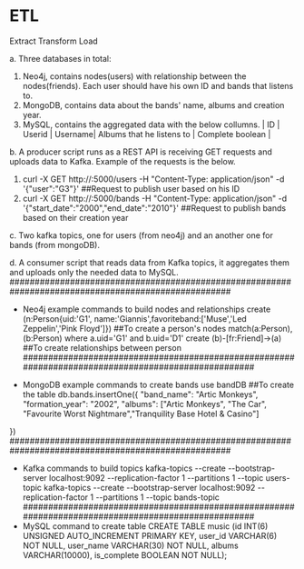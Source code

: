 # ETL
Extract Transform Load 

a. Three databases in total:
  1. Neo4j, contains nodes(users) with relationship between the nodes(friends). Each user should have his own ID and bands that listens to.
  2. MongoDB, contains data about the bands' name, albums and creation year.
  3. MySQL, contains the aggregated data with the below collumns.
  | ID | Userid | Username| Albums that he listens to | Complete boolean |

b. A producer script runs as a REST API is receiving GET requests and uploads data to Kafka. Example of the requests is the below.
  1. curl -X GET http://<server-ip>:5000/users -H "Content-Type: application/json" -d '{"user":"G3"}' ##Request to publish user based on his ID
  2. curl -X GET http://<server-ip>:5000/bands -H "Content-Type: application/json" -d '{"start_date":"2000","end_date":"2010"}' ##Request to publish bands based on their creation year

c. Two kafka topics, one for users (from neo4j) and an another one for bands (from mongoDB).

d. A consumer script that reads data from Kafka topics, it aggregates them and uploads only the needed data to MySQL. 
####################################################################################################

- Neo4j example commands to build nodes and relationships
create (n:Person{uid:'G1', name:'Giannis',favoriteband:['Muse','Led Zeppelin','Pink Floyd']}) ##To create a person's nodes
match(a:Person),(b:Person) where a.uid='G1' and b.uid='D1' create (b)-[fr:Friend]->(a) ##To create relationships between person
####################################################################################################

- MongoDB example commands to create bands
use bandDB ##To create the table
db.bands.insertOne({
    "band_name": "Artic Monkeys",
    "formation_year": "2002",
    "albums": ["Artic Monkeys", "The Car", "Favourite Worst Nightmare","Tranquility Base Hotel & Casino"]

})
####################################################################################################
- Kafka commands to build topics
kafka-topics --create --bootstrap-server localhost:9092 --replication-factor 1 --partitions 1 --topic users-topic
kafka-topics --create --bootstrap-server localhost:9092 --replication-factor 1 --partitions 1 --topic bands-topic
####################################################################################################
- MySQL command to create table
CREATE TABLE music (id INT(6) UNSIGNED AUTO_INCREMENT PRIMARY KEY, user_id VARCHAR(6) NOT NULL, user_name VARCHAR(30) NOT NULL, albums VARCHAR(10000), is_complete BOOLEAN NOT NULL);

